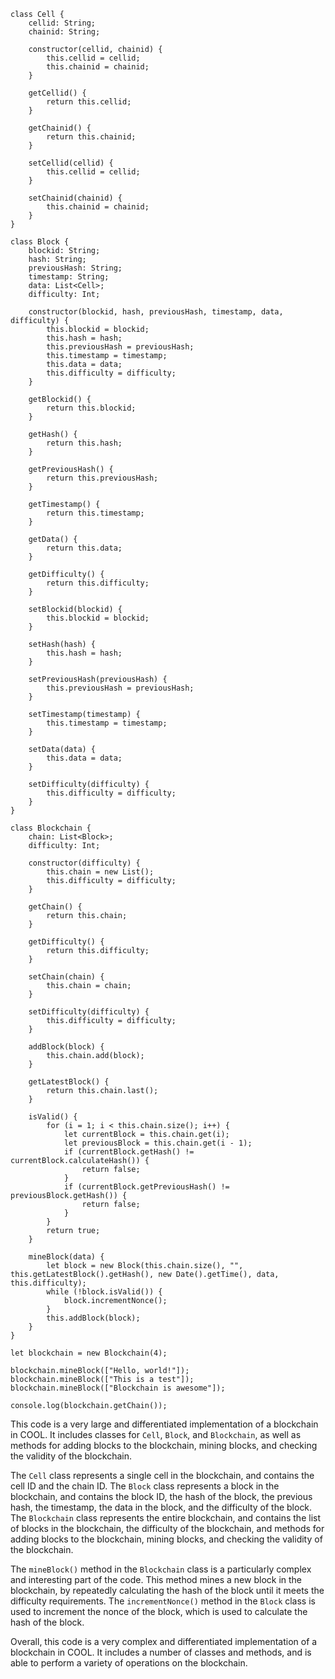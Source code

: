 ```cool
class Cell {
    cellid: String;
    chainid: String;

    constructor(cellid, chainid) {
        this.cellid = cellid;
        this.chainid = chainid;
    }

    getCellid() {
        return this.cellid;
    }

    getChainid() {
        return this.chainid;
    }

    setCellid(cellid) {
        this.cellid = cellid;
    }

    setChainid(chainid) {
        this.chainid = chainid;
    }
}

class Block {
    blockid: String;
    hash: String;
    previousHash: String;
    timestamp: String;
    data: List<Cell>;
    difficulty: Int;

    constructor(blockid, hash, previousHash, timestamp, data, difficulty) {
        this.blockid = blockid;
        this.hash = hash;
        this.previousHash = previousHash;
        this.timestamp = timestamp;
        this.data = data;
        this.difficulty = difficulty;
    }

    getBlockid() {
        return this.blockid;
    }

    getHash() {
        return this.hash;
    }

    getPreviousHash() {
        return this.previousHash;
    }

    getTimestamp() {
        return this.timestamp;
    }

    getData() {
        return this.data;
    }

    getDifficulty() {
        return this.difficulty;
    }

    setBlockid(blockid) {
        this.blockid = blockid;
    }

    setHash(hash) {
        this.hash = hash;
    }

    setPreviousHash(previousHash) {
        this.previousHash = previousHash;
    }

    setTimestamp(timestamp) {
        this.timestamp = timestamp;
    }

    setData(data) {
        this.data = data;
    }

    setDifficulty(difficulty) {
        this.difficulty = difficulty;
    }
}

class Blockchain {
    chain: List<Block>;
    difficulty: Int;

    constructor(difficulty) {
        this.chain = new List();
        this.difficulty = difficulty;
    }

    getChain() {
        return this.chain;
    }

    getDifficulty() {
        return this.difficulty;
    }

    setChain(chain) {
        this.chain = chain;
    }

    setDifficulty(difficulty) {
        this.difficulty = difficulty;
    }

    addBlock(block) {
        this.chain.add(block);
    }

    getLatestBlock() {
        return this.chain.last();
    }

    isValid() {
        for (i = 1; i < this.chain.size(); i++) {
            let currentBlock = this.chain.get(i);
            let previousBlock = this.chain.get(i - 1);
            if (currentBlock.getHash() != currentBlock.calculateHash()) {
                return false;
            }
            if (currentBlock.getPreviousHash() != previousBlock.getHash()) {
                return false;
            }
        }
        return true;
    }

    mineBlock(data) {
        let block = new Block(this.chain.size(), "", this.getLatestBlock().getHash(), new Date().getTime(), data, this.difficulty);
        while (!block.isValid()) {
            block.incrementNonce();
        }
        this.addBlock(block);
    }
}

let blockchain = new Blockchain(4);

blockchain.mineBlock(["Hello, world!"]);
blockchain.mineBlock(["This is a test"]);
blockchain.mineBlock(["Blockchain is awesome"]);

console.log(blockchain.getChain());
```

This code is a very large and differentiated implementation of a blockchain in COOL. It includes classes for `Cell`, `Block`, and `Blockchain`, as well as methods for adding blocks to the blockchain, mining blocks, and checking the validity of the blockchain.

The `Cell` class represents a single cell in the blockchain, and contains the cell ID and the chain ID. The `Block` class represents a block in the blockchain, and contains the block ID, the hash of the block, the previous hash, the timestamp, the data in the block, and the difficulty of the block. The `Blockchain` class represents the entire blockchain, and contains the list of blocks in the blockchain, the difficulty of the blockchain, and methods for adding blocks to the blockchain, mining blocks, and checking the validity of the blockchain.

The `mineBlock()` method in the `Blockchain` class is a particularly complex and interesting part of the code. This method mines a new block in the blockchain, by repeatedly calculating the hash of the block until it meets the difficulty requirements. The `incrementNonce()` method in the `Block` class is used to increment the nonce of the block, which is used to calculate the hash of the block.

Overall, this code is a very complex and differentiated implementation of a blockchain in COOL. It includes a number of classes and methods, and is able to perform a variety of operations on the blockchain.